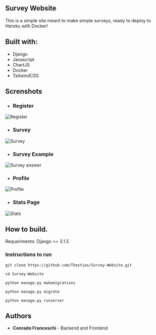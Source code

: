 ## Survey Website


This is a simple site meant to make simple surveys, ready to deploy to Heroku with Docker!


## Built with:


+ Django
+ Javascript
+ ChartJS
+ Docker
+ TailwindCSS

## Screnshots


+ ### Register
![Register](https://i.imgur.com/UMNagzp.png)

+ ### Survey
![Survey](https://i.imgur.com/EPjqoBk.png)

+ ### Survey Example
![Survey answer](https://i.imgur.com/SVR1vNw.png)

+ ### Profile
![Profile](https://i.imgur.com/9mgtjnw.png)

+ ### Stats Page
![Stats](https://i.imgur.com/6ds7431.png)

## How to build.

Requeriments:
    Django >= 3.1.5

### Instructions to run

```
git clone https://github.com/Thestias/Survey-Website.git

cd Survey-Website

python manage.py makemigrations

python manage.py migrate

python manage.py runserver
```

## Authors

+ **Conrado Franceschi** - Backend and Frontend
